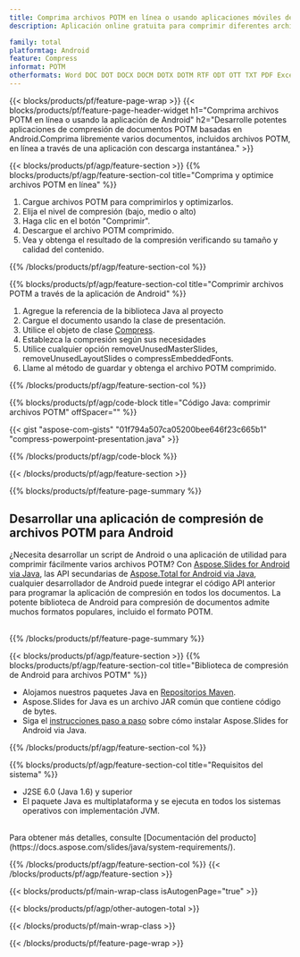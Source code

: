 ```yaml
---
title: Comprima archivos POTM en línea o usando aplicaciones móviles de Android
description: Aplicación online gratuita para comprimir diferentes archivos POTM.Biblioteca de compresión de código Java de Android para documentos POTM.

family: total
platformtag: Android
feature: Compress
informat: POTM
otherformats: Word DOC DOT DOCX DOCM DOTX DOTM RTF ODT OTT TXT PDF Excel XLS XLSX XLSB XLSM XLT XLTX XLTM CSV TSV ODS Powerpoint PPT PPS PPTX POTX PPSX PPTM PPSM POTM ODP
---
```

{{< blocks/products/pf/feature-page-wrap >}}
{{< blocks/products/pf/feature-page-header-widget h1="Comprima archivos POTM en línea o usando la aplicación de Android" h2="Desarrolle potentes aplicaciones de compresión de documentos POTM basadas en Android.Comprima libremente varios documentos, incluidos archivos POTM, en línea a través de una aplicación con descarga instantánea." >}}

{{< blocks/products/pf/agp/feature-section >}}
{{% blocks/products/pf/agp/feature-section-col title="Comprima y optimice archivos POTM en línea" %}}

1. Cargue archivos POTM para comprimirlos y optimizarlos.
1. Elija el nivel de compresión (bajo, medio o alto)
1. Haga clic en el botón "Comprimir".
1. Descargue el archivo POTM comprimido.
1. Vea y obtenga el resultado de la compresión verificando su tamaño y calidad del contenido.

{{% /blocks/products/pf/agp/feature-section-col %}}

{{% blocks/products/pf/agp/feature-section-col title="Comprimir archivos POTM a través de la aplicación de Android" %}}

1. Agregue la referencia de la biblioteca Java al proyecto
1. Cargue el documento usando la clase de presentación.
1. Utilice el objeto de clase [Compress](https://reference.aspose.com/slides/java/com.aspose.slides/compress/).
1. Establezca la compresión según sus necesidades
1. Utilice cualquier opción removeUnusedMasterSlides, removeUnusedLayoutSlides o compressEmbeddedFonts.
1. Llame al método de guardar y obtenga el archivo POTM comprimido.

{{% /blocks/products/pf/agp/feature-section-col %}}

{{% blocks/products/pf/agp/code-block title="Código Java: comprimir archivos POTM" offSpacer="" %}}

{{< gist "aspose-com-gists" "01f794a507ca05200bee646f23c665b1" "compress-powerpoint-presentation.java" >}}

{{% /blocks/products/pf/agp/code-block %}}

{{< /blocks/products/pf/agp/feature-section >}}

{{% blocks/products/pf/feature-page-summary %}}

<h2>Desarrollar una aplicación de compresión de archivos POTM para Android</h2>

¿Necesita desarrollar un script de Android o una aplicación de utilidad para comprimir fácilmente varios archivos POTM? Con [Aspose.Slides for Android via Java](https://products.aspose.com/slides/es/android-java/), las API secundarias de [Aspose.Total for Android via Java](https://products.aspose.com/total/es/android-java/), cualquier desarrollador de Android puede integrar el código API anterior para programar la aplicación de compresión en todos los documentos. La potente biblioteca de Android para compresión de documentos admite muchos formatos populares, incluido el formato POTM.<br /><br />

{{% /blocks/products/pf/feature-page-summary %}}

{{< blocks/products/pf/agp/feature-section >}}
{{% blocks/products/pf/agp/feature-section-col title="Biblioteca de compresión de Android para archivos POTM" %}}

- Alojamos nuestros paquetes Java en [Repositorios Maven](https://releases.aspose.com/java/repo/com/aspose/aspose-slides/). 
- Aspose.Slides for Java es un archivo JAR común que contiene código de bytes.
- Siga el [instrucciones paso a paso](https://docs.aspose.com/slides/java/installation/#install-aspose-slides-for-java-from-maven-repository) sobre cómo instalar Aspose.Slides for Android via Java.

{{% /blocks/products/pf/agp/feature-section-col %}}

{{% blocks/products/pf/agp/feature-section-col title="Requisitos del sistema" %}}

- J2SE 6.0 (Java 1.6) y superior
- El paquete Java es multiplataforma y se ejecuta en todos los sistemas operativos con implementación JVM.

<br />
Para obtener más detalles, consulte [Documentación del producto](https://docs.aspose.com/slides/java/system-requirements/).


{{% /blocks/products/pf/agp/feature-section-col %}}
{{< /blocks/products/pf/agp/feature-section >}}

{{< blocks/products/pf/main-wrap-class isAutogenPage="true" >}}

{{< blocks/products/pf/agp/other-autogen-total >}}

{{< /blocks/products/pf/main-wrap-class >}}

{{< /blocks/products/pf/feature-page-wrap >}}